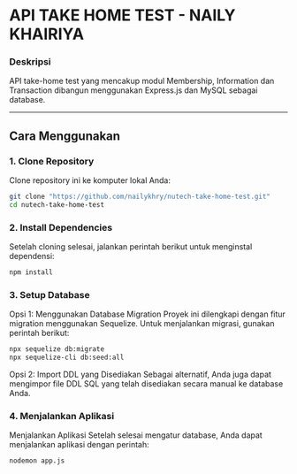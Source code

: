# API TAKE HOME TEST - NAILY KHAIRIYA

### **Deskripsi**
API take-home test yang mencakup modul Membership, Information dan Transaction dibangun menggunakan Express.js dan MySQL sebagai database.

---

## **Cara Menggunakan**

### **1. Clone Repository**
Clone repository ini ke komputer lokal Anda:
```bash
git clone "https://github.com/nailykhry/nutech-take-home-test.git"
cd nutech-take-home-test
```

### **2. Install Dependencies**
Setelah cloning selesai, jalankan perintah berikut untuk menginstal dependensi:
```bash
npm install
```

### **3. Setup Database**
Opsi 1: Menggunakan Database Migration
Proyek ini dilengkapi dengan fitur migration menggunakan Sequelize. Untuk menjalankan migrasi, gunakan perintah berikut:
```bash
npx sequelize db:migrate
npx sequelize-cli db:seed:all
```

Opsi 2: Import DDL yang Disediakan
Sebagai alternatif, Anda juga dapat mengimpor file DDL SQL yang telah disediakan secara manual ke database Anda. 

### **4. Menjalankan Aplikasi**
Menjalankan Aplikasi
Setelah selesai mengatur database, Anda dapat menjalankan aplikasi dengan perintah:

```bash
nodemon app.js
```
